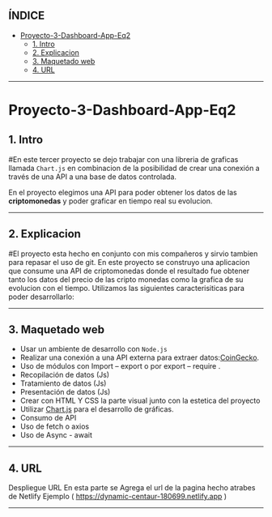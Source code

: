 ## **ÍNDICE**

- [Proyecto-3-Dashboard-App-Eq2](#proyecto-3-dashboard-app-eq2)
  - [1. Intro](#1-intro)
  - [2. Explicacion](#2-explicacion)
  - [3. Maquetado web](#3-maquetado-web)
  - [4. URL](#4-url)


****

# Proyecto-3-Dashboard-App-Eq2
## 1. Intro

#En este tercer proyecto se dejo trabajar con una libreria de graficas llamada `Chart.js` en combinacion de la posibilidad de  crear una conexión a través de una API a una base de datos controlada.

En el proyecto elegimos una API para poder obtener los datos de las **criptomonedas** y poder graficar en tiempo real su evolucion.


****
## 2. Explicacion
#El proyecto esta hecho en conjunto con mis compañeros y sirvio tambien para repasar el uso de git.
En este proyecto se construyo una aplicacion que consume una API de criptomonedas donde el resultado fue obtener tanto los datos del precio de las cripto monedas como la grafica de su evolucion con el tiempo.
Utilizamos las siguientes caracterisiticas para poder desarrollarlo:
****
## 3. Maquetado web
- Usar un ambiente de desarrollo con `Node.js`
- Realizar una conexión a una API externa para extraer datos:[CoinGecko](https://www.coingecko.com/en/api).
- Uso de módulos con Import – export o por export – require .
- Recopilación de datos (Js) 
- Tratamiento de datos (Js) 
- Presentación de datos (Js) 
- Crear con HTML Y CSS la parte visual junto con la estetica del proyecto 
- Utilizar [Chart.js](https://www.chartjs.org/) para el desarrollo de gráficas. 
- Consumo de API
- Uso de fetch o axios 
- Uso de Async - await 
****
## 4. URL
Despliegue URL En esta parte se Agrega el url de la pagina hecho atrabes de Netlify Ejemplo ( https://dynamic-centaur-180699.netlify.app )

****
